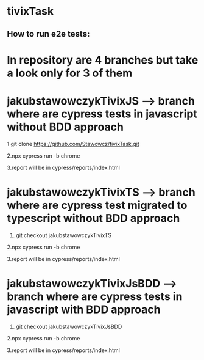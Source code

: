 # tivixTask

## How to run e2e tests:
# In repository are 4 branches but take a look only for 3 of them

# jakubstawowczykTivixJS --> branch where are cypress tests in javascript without BDD approach

1 git clone https://github.com/Stawowcz/tivixTask.git

2.npx cypress run -b chrome

3.report will be in cypress/reports/index.html

# jakubstawowczykTivixTS --> branch where are cypress test migrated to typescript without BDD approach

1. git checkout jakubstawowczykTivixTS

2.npx cypress run -b chrome

3.report will be in cypress/reports/index.html

# jakubstawowczykTivixJsBDD --> branch where are cypress tests in javascript with BDD approach

1. git checkout jakubstawowczykTivixJsBDD

2.npx cypress run -b chrome

3.report will be in cypress/reports/index.html

